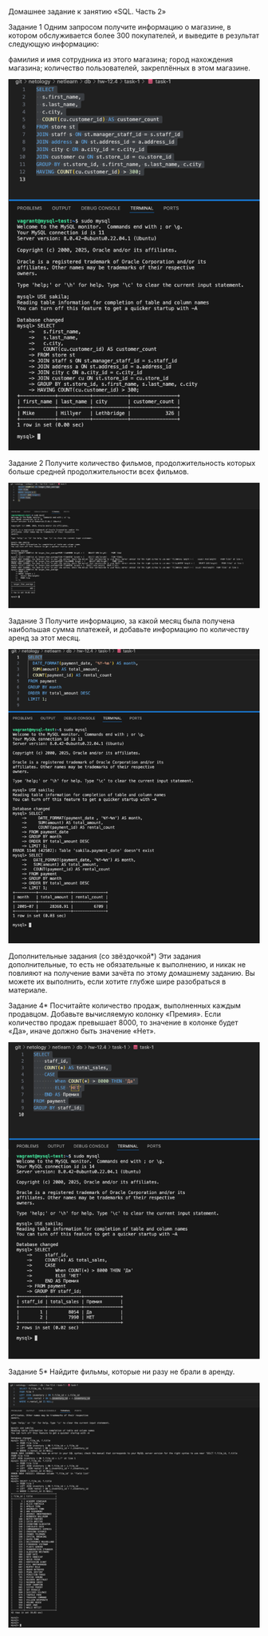 Домашнее задание к занятию «SQL. Часть 2»


Задание 1
Одним запросом получите информацию о магазине, в котором обслуживается более 300 покупателей, и выведите в результат следующую информацию:

фамилия и имя сотрудника из этого магазина;
город нахождения магазина;
количество пользователей, закреплённых в этом магазине.


![Задание 1.1](https://github.com/postegre/netlearn/blob/main/db/hw-12.4/Task-1.1.png)


Задание 2
Получите количество фильмов, продолжительность которых больше средней продолжительности всех фильмов.


![Задание 2.1](https://github.com/postegre/netlearn/blob/main/db/hw-12.4/Task-2.1.png)


Задание 3
Получите информацию, за какой месяц была получена наибольшая сумма платежей, и добавьте информацию по количеству аренд за этот месяц.


![Задание 3.1](https://github.com/postegre/netlearn/blob/main/db/hw-12.4/Task-3.1.png)


Дополнительные задания (со звёздочкой*)
Эти задания дополнительные, то есть не обязательные к выполнению, и никак не повлияют на получение вами зачёта по этому домашнему заданию. Вы можете их выполнить, если хотите глубже шире разобраться в материале.

Задание 4*
Посчитайте количество продаж, выполненных каждым продавцом. Добавьте вычисляемую колонку «Премия». Если количество продаж превышает 8000, то значение в колонке будет «Да», иначе должно быть значение «Нет».


![Задание 4.1](https://github.com/postegre/netlearn/blob/main/db/hw-12.4/Task-4.1.png)


Задание 5*
Найдите фильмы, которые ни разу не брали в аренду.


![Задание 5.1](https://github.com/postegre/netlearn/blob/main/db/hw-12.4/Task-5.1.png)

